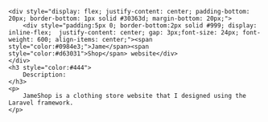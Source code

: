 <div>

    <div style="display: flex; justify-content: center; padding-bottom: 20px; border-bottom: 1px solid #30363d; margin-bottom: 20px;">
        <div style="padding:5px 0; border-bottom:2px solid #999; display: inline-flex;  justify-content: center; gap: 3px;font-size: 24px; font-weight: 600; align-items: center;"><span style="color:#0984e3;">Jame</span><span style="color:#d63031">Shop</span> website</div>
    </div>
    <h3 style="color:#444">
        Description:
    </h3>
    <p>
        JameShop is a clothing store website that I designed using the Laravel framework.
    </p>
</div>